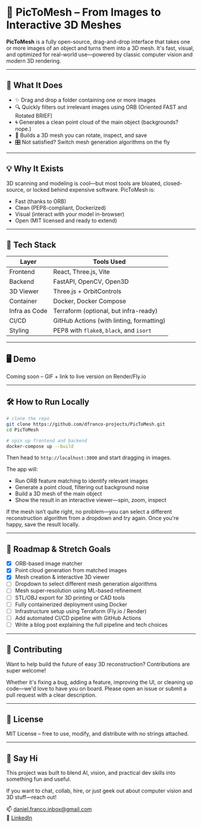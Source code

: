 # 📸 PicToMesh – From Images to Interactive 3D Meshes

**PicToMesh** is a fully open-source, drag-and-drop interface that takes one or more images of an object and turns them into a 3D mesh. It's fast, visual, and optimized for real-world use—powered by classic computer vision and modern 3D rendering.

---

## 🚀 What It Does

- ✨ Drag and drop a folder containing one or more images
- 🔍 Quickly filters out irrelevant images using ORB (Oriented FAST and Rotated BRIEF)
- 🌀 Generates a clean point cloud of the main object (backgrounds? nope.)
- 🧱 Builds a 3D mesh you can rotate, inspect, and save
- 🎛️ Not satisfied? Switch mesh generation algorithms on the fly

---

## 💡 Why It Exists

3D scanning and modeling is cool—but most tools are bloated, closed-source, or locked behind expensive software. PicToMesh is:

- Fast (thanks to ORB)
- Clean (PEP8-compliant, Dockerized)
- Visual (interact with your model in-browser)
- Open (MIT licensed and ready to extend)

---

## 🧰 Tech Stack

| Layer        | Tools Used                                   |
|--------------|----------------------------------------------|
| Frontend     | React, Three.js, Vite                        |
| Backend      | FastAPI, OpenCV, Open3D                      |
| 3D Viewer    | Three.js + OrbitControls                     |
| Container    | Docker, Docker Compose                       |
| Infra as Code| Terraform (optional, but infra-ready)        |
| CI/CD        | GitHub Actions (with linting, formatting)    |
| Styling      | PEP8 with `flake8`, `black`, and `isort`     |

---

## 🖥️ Demo

Coming soon – GIF + link to live version on Render/Fly.io

---

## 🛠️ How to Run Locally

```bash
# clone the repo
git clone https://github.com/dfranco-projects/PicToMesh.git
cd PicToMesh

# spin up frontend and backend
docker-compose up --build
```

Then head to `http://localhost:3000` and start dragging in images.

The app will:

- Run ORB feature matching to identify relevant images
- Generate a point cloud, filtering out background noise
- Build a 3D mesh of the main object
- Show the result in an interactive viewer—spin, zoom, inspect

If the mesh isn’t quite right, no problem—you can select a different reconstruction algorithm from a dropdown and try again. Once you're happy, save the result locally.

---

## 🧪 Roadmap & Stretch Goals

- [x] ORB-based image matcher
- [x] Point cloud generation from matched images
- [x] Mesh creation & interactive 3D viewer
- [ ] Dropdown to select different mesh generation algorithms
- [ ] Mesh super-resolution using ML-based refinement
- [ ] STL/OBJ export for 3D printing or CAD tools
- [ ] Fully containerized deployment using Docker
- [ ] Infrastructure setup using Terraform (Fly.io / Render)
- [ ] Add automated CI/CD pipeline with GitHub Actions
- [ ] Write a blog post explaining the full pipeline and tech choices

---

## 🤝 Contributing

Want to help build the future of easy 3D reconstruction? Contributions are super welcome!

Whether it's fixing a bug, adding a feature, improving the UI, or cleaning up code—we'd love to have you on board. Please open an issue or submit a pull request with a clear description.

---

## 📜 License

MIT License – free to use, modify, and distribute with no strings attached.

---

## 💬 Say Hi

This project was built to blend AI, vision, and practical dev skills into something fun and useful.

If you want to chat, collab, hire, or just geek out about computer vision and 3D stuff—reach out!

📫 [daniel.franco.inbox@gmail.com](mailto:daniel.franco.inbox@gmail.com)  
💼 [LinkedIn](https://www.linkedin.com/in/daniel-abrantes-franco/)
